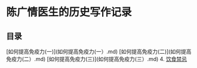 # 陈广情医生的历史写作记录

## 目录

[如何提高免疫力(一)](如何提高免疫力(一）.md)
[如何提高免疫力(二)](如何提高免疫力(二）.md)
[如何提高免疫力(三)](如何提高免疫力(三）.md)
4. [饮食禁忌](饮食禁忌.md)